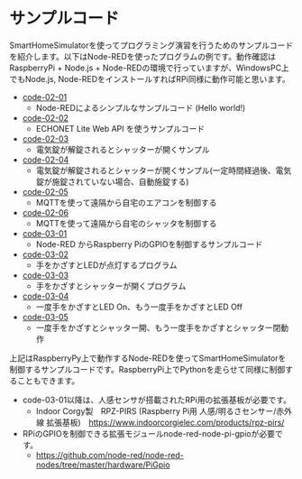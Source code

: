 # サンプルコード

SmartHomeSimulatorを使ってプログラミング演習を行うためのサンプルコードを紹介します。以下はNode-REDを使ったプログラムの例です。動作確認はRaspberryPi + Node.js + Node-REDの環境で行っていますが、WindowsPC上でもNode.js, Node-REDをインストールすればRPi同様に動作可能と思います。

- [code-02-01](code-02-01)
  - Node-REDによるシンプルなサンプルコード (Hello world!)
- [code-02-02](code-02-02)
  - ECHONET Lite Web API を使うサンプルコード
- [code-02-03](code-02-03)
  - 電気錠が解錠されるとシャッターが開くサンプル
- [code-02-04](code-02-04)
  - 電気錠が解錠されるとシャッターが開くサンプル(一定時間経過後、電気錠が施錠されていない場合、自動施錠する)
- [code-02-05](code-02-05)
  - MQTTを使って遠隔から自宅のエアコンを制御する
- [code-02-06](code-02-06)
  - MQTTを使って遠隔から自宅のシャッタを制御する
- [code-03-01](code-03-01)
  - Node-RED からRaspberry PiのGPIOを制御するサンプルコード
- [code-03-02](code-03-02)
  - 手をかざすとLEDが点灯するプログラム
- [code-03-03](code-03-03)
  - 手をかざすとシャッターが開くプログラム
- [code-03-04](code-03-04)
  - 一度手をかざすとLED On、もう一度手をかざすとLED Off
- [code-03-05](code-03-05)
  - 一度手をかざすとシャッター開、もう一度手をかざすとシャッター閉動作

上記はRaspberryPy上で動作するNode-REDを使ってSmartHomeSimulatorを制御するサンプルコードです。RaspberryPi上でPythonを走らせて同様に制御することもできます。

- code-03-01以降は、人感センサが搭載されたRPi用の拡張基板が必要です。
  - Indoor Corgy製　RPZ-PIRS (Raspberry Pi用 人感/明るさセンサー/赤外線 拡張基板)　https://www.indoorcorgielec.com/products/rpz-pirs/
- RPiのGPIOを制御できる拡張モジュールnode-red-node-pi-gpioが必要です。
  - https://github.com/node-red/node-red-nodes/tree/master/hardware/PiGpio
